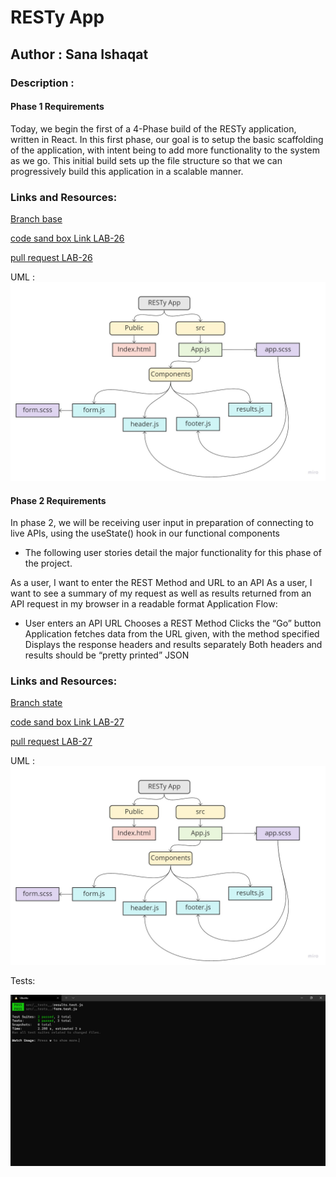 # RESTy App 

## Author : Sana Ishaqat

### Description :
#### Phase 1 Requirements

Today, we begin the first of a 4-Phase build of the RESTy application, written in React. In this first phase, our goal is to setup the basic scaffolding of the application, with intent being to add more functionality to the system as we go. This initial build sets up the file structure so that we can progressively build this application in a scalable manner.

### Links and Resources:

[Branch base](https://github.com/SanaIshaqat/resty/tree/base)

[code sand box Link LAB-26](https://codesandbox.io/s/funny-dawn-85sz6?file=/src/app.scss)

[pull request LAB-26](https://github.com/SanaIshaqat/resty/pull/1)

UML :
![UML26](UML26.jpg)

#### Phase 2 Requirements
In phase 2, we will be receiving user input in preparation of connecting to live APIs, using the useState() hook in our functional components

- The following user stories detail the major functionality for this phase of the project.

As a user, I want to enter the REST Method and URL to an API
As a user, I want to see a summary of my request as well as results returned from an API request in my browser in a readable format
Application Flow:

- User enters an API URL
Chooses a REST Method
Clicks the “Go” button
Application fetches data from the URL given, with the method specified
Displays the response headers and results separately
Both headers and results should be “pretty printed” JSON


### Links and Resources:

[Branch state](https://github.com/SanaIshaqat/resty/tree/state)

[code sand box Link LAB-27](https://codesandbox.io/s/funny-dawn-85sz6?file=/src/app.scss)

[pull request LAB-27](https://github.com/SanaIshaqat/resty/pull/2)

UML :
![UML26](UML26.jpg)

Tests:

![tests Lab27](Lab27AllPassed.PNG)
